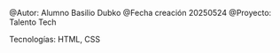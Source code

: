 @Autor: Alumno Basilio Dubko
@Fecha creación 20250524
@Proyecto: Talento Tech





Tecnologías: HTML, CSS